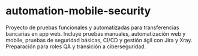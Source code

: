 # automation-mobile-security
Proyecto de pruebas funcionales y automatizadas para transferencias bancarias en app web. Incluye pruebas manuales, automatización web y mobile, pruebas de seguridad básicas, CI/CD y gestión ágil con Jira y Xray. Preparación para roles QA y transición a ciberseguridad.
